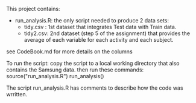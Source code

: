 This project contains:
* run_analysis.R: the only script needed to produce 2 data sets:
	- tidy.csv : 1st dataset that integrates Test data with Train data. 
 	- tidy2.csv: 2nd dataset (step 5 of the assignment) that provides the average of each variable for each activity and each subject. 

see CodeBook.md for more details on the columns

To run the script: copy the script to a local working directory that also contains the Samsung data.
then run these commands:
source("run_analysis.R")
run_analysis()

The script run_analysis.R has comments to describe how the code was wrritten.
